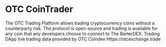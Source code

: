 # OTC CoinTrader
The OTC Trading Platform allows trading cryptocurrency coins without a counterparty risk.  The protocol is open-source and trading is available for any coin that any developers choose to connect to The BarterDEX. Trading DApp live trading data provided by OTC Coindex Https://otcexchange.trade

